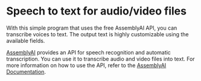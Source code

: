 # Speech to text for audio/video files

With this simple program that uses the free AssemblyAI API, you can transcribe voices to text. The output text is highly customizable using the available fields.

[AssemblyAI](https://www.assemblyai.com/app) provides an API for speech recognition and automatic transcription. You can use it to transcribe audio and video files into text. For more information on how to use the API, refer to the [AssemblyAI Documentation](https://www.assemblyai.com/docs).

